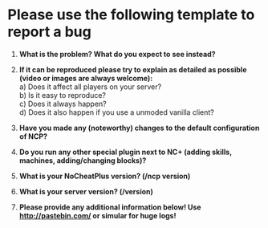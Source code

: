 # Please use the following template to report a bug

1. **What is the problem? What do you expect to see instead?**

2. **If it can be reproduced please try to explain as detailed as possible (video or images are always welcome):**  
	a) Does it affect all players on your server?  
	b) Is it easy to reproduce?  
	c) Does it always happen?  
	d) Does it also happen if you use a unmoded vanilla client?  
	
3. **Have you made any (noteworthy) changes to the default configuration of NCP?**

4. **Do you run any other special plugin next to NC+ (adding skills, machines, adding/changing blocks)?**

5. **What is your NoCheatPlus version? (/ncp version)**

6. **What is your server version? (/version)**

7. **Please provide any additional information below! Use http://pastebin.com/ or simular for huge logs!**
